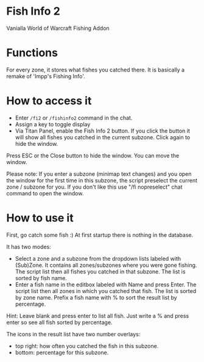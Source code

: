 # Fish Info 2
Vanialla World of Warcraft Fishing Addon 

# Functions
For every zone, it stores what fishes you catched there. It is basically a remake of 'Impp's Fishing Info'.

# How to access it
* Enter <code>/fi2</code> or <code>/fishinfo2</code> command in the chat.
* Assign a key to toggle display
* Via Titan Panel, enable the Fish Info 2 button. If you click the button it will show all fishes you catched in the current subzone. Click again to hide the window. 

Press ESC or the Close button to hide the window. You can move the window. 

Please note: If you enter a subzone (minimap text changes) and you open the window for the first time in this subzone, the script preselect the current zone / subzone for you. If you don't like this use "/fi nopreselect" chat command to open the window.

# How to use it
First, go catch some fish :) At first startup there is nothing in the database.

It has two modes:
* Select a zone and a subzone from the dropdown lists labeled with (Sub)Zone. It contains all zones/subzones where you were gone fishing. The script list then all fishes you catched in that subzone. The list is sorted by fish name.
* Enter a fish name in the editbox labeled with Name and press Enter. The script list then all zones in which you catched that fish. The list is sorted by zone name. Prefix a fish name with % to sort the result list by percentage. 

Hint: Leave blank and press enter to list all fish. Just write a % and press enter so see all fish sorted by percentage.

The icons in the result list have two number overlays:
* top right: how often you catched the fish in this subzone.
* bottom: percentage for this subzone.